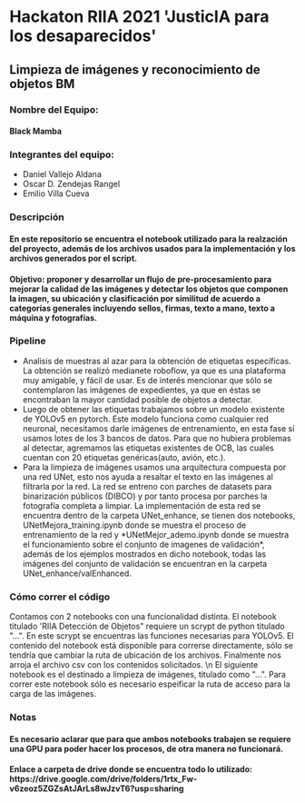 <h1> Hackaton RIIA 2021 'JusticIA para los desaparecidos'</h1>

<h2>Limpieza de imágenes y reconocimiento de objetos BM </h2>
<h3>Nombre del Equipo:</h3>
<h4> Black Mamba </h4>
<h3>Integrantes del equipo:</h3>
<ul>
  <li> Daniel Vallejo Aldana </li>
  <li> Oscar D. Zendejas Rangel </li>
  <li> Emilio Villa Cueva </li>
</ul>
<h3> Descripción </h3>
<h4> En este repositorio se encuentra el notebook utilizado para la realzación del proyecto, además de los archivos usados para la implementación y los archivos generados por el script.</h4>
<h4>Objetivo: proponer y desarrollar un flujo de pre-procesamiento para mejorar la calidad de las imágenes y detectar los objetos que componen la imagen, su ubicación y clasificación por similitud de acuerdo a categorías generales incluyendo sellos, firmas, texto a mano, texto a máquina y fotografías.</h4>
<h3> Pipeline </h3>
<ul>
  <li> Analisis de muestras al azar para la obtención de etiquetas específicas. La obtención se realizó medianete roboflow, ya que es una plataforma muy amigable, y fácil de usar. Es de interés mencionar que sólo se contemplaron las imágenes de expedientes, ya que en éstas se encontraban la mayor cantidad posible de objetos a detectar. </li>
  <li> Luego de obtener las etiquetas trabajamos sobre un modelo existente de YOLOv5 en pytorch. Este modelo funciona como cualquier red neuronal, necesitamos darle imágenes de entrenamiento, en esta fase sí usamos lotes de los 3 bancos de datos. Para que no hubiera problemas al detectar, agremamos las etiquetas existentes de OCB, las cuales cuentan con 20 etiquetas genéricas(auto, avión, etc.). </li>
  <li> Para la limpieza de imágenes usamos una arquitectura compuesta por una red UNet, esto nos ayuda a resaltar el texto en las imágenes al filtrarla por la red. La red se entreno con parches de datasets para binarización públicos (DIBCO) y por tanto procesa por parches la fotografía completa a limpiar. La implementación de esta red se encuentra dentro de la carpeta UNet_enhance, se tienen dos notebooks, UNetMejora_training.ipynb donde se muestra el proceso de entrenamiento de la red y *UNetMejor_ademo.ipynb donde se muestra el funcionamiento sobre el conjunto de imagenes de validación*, además de los ejemplos mostrados en dicho notebook, todas las imágenes del conjunto de validación se encuentran en la carpeta UNet_enhance/valEnhanced.</li> 
</ul>
<h3> Cómo correr el código </h3>
Contamos con 2 notebooks con una funcionalidad distinta. El notebook titulado 'RIIA Detección de Objetos" requiere un scrypt de python titulado "...". En este scrypt se encuentras las funciones necesarias para YOLOv5. El contenido del notebook está disponible para correrse directamente, sólo se tendría que cambiar la ruta de ubicación de los archivos. Finalmente nos arroja el archivo csv con los contenidos solicitados. \n
El siguiente notebook es el destinado a limpieza de imágenes, titulado como "...". Para correr este notebook sólo es necesario espeificar la ruta de acceso para la carga de las imágenes.

<h3> Notas </h3>
<h4> Es necesario aclarar que para que ambos notebooks trabajen se requiere una GPU para poder hacer los procesos, de otra manera no funcionará. </h4>
<h4>Enlace a carpeta de drive donde se encuentra todo lo utilizado: https://drive.google.com/drive/folders/1rtx_Fw-v6zeoz5ZGZsAtJArLs8wJzvT6?usp=sharing</h4>
